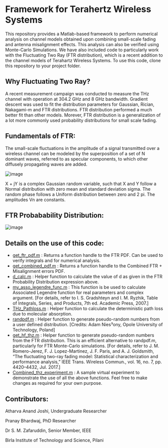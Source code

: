 # Framework for Terahertz Wireless Systems
This repository provides a Matlab-based framework to perform numerical analysis on channel models obtained upon combining small-scale fading and antenna misalignment effects. This analysis can also be verified using Monte-Carlo Simulations. We have also included code to particularly work with the Fluctuating Two Ray (FTR distribution), which is a recent addition to the channel models of Terahartz Wireless Systems. To use this code, clone this repository to your project folder.

## Why Fluctuating Two Ray?
A recent measurement campaign was conducted to measure the THz channel with operation at 304.2 GHz and 8 GHz bandwidth. Gradient descent was used to fit the distribution parameters for Gaussian, Rician, Nakagami-m and FTR distributions. FTR distribution performed a much better fit than other models. Morever, FTR distribution is a generalization of a lot more commonly used probability distributions for small scale fading.

## Fundamentals of FTR:
The small-scale fluctuations in the amplitude of a signal transmitted over a wireless channel can be modeled by the superposition of a set of N dominant waves, referred to as specular components, to which other diffusely propagating waves are added.

![image](https://user-images.githubusercontent.com/65544914/117104407-b26cac00-ad99-11eb-94af-76c602f3af47.png)

X + jY is a complex Gaussian random variable, such that X and Y follow a Normal distribution with zero mean and standard deviation sigma. The random phase follows a Uniform distribution between zero and 2 pi. The amplitudes Vn are constants.

## FTR Probabability Distribution:

![image](https://user-images.githubusercontent.com/65544914/117105154-1348b400-ad9b-11eb-9bb4-012dc871accf.png)

## Details on the use of this code:

- [get_ftr_pdf.m](get_ftr_pdf.m) : Returns a function handle to the FTR PDF. Can be used to verify integrals and for numerical analysis.
- [get_combined_pdf.m](get_combined_pdf.m) :  Returns a function handle to the Combined FTR + Misalignment errors PDF.
- [d_calc.m](d_calc.m) : Helper function to calculate the value of d as given in the FTR Probability Distribution expression above.
- [my_asso_legendre_func.m](my_asso_legendre_func.m) : This function is be used to calculate Associated Legendre function for real parameters and complex argument. \[For details, refer to I. S. Gradshteyn and I. M. Ryzhik, Table of Integrals, Series, and Products, 7th ed. Academic Press, 2007.\]   
- [THz_Pathloss.m](THz_Pathloss.m) : Helper function to calculate the deterministic path loss due to molecular absorption.
- [randpdf.m](randpdf.m) : Helper function to generate pseudo-random numbers from a user defined distribution. \[Credits: Adam Nies³ony, Opole University of Technology, Poland\]
- [get_hf_thz.m](get_hf_thz.m) : Helper function to generate pseudo-random numbers from the FTR distribution. This is an efficient alternative to randpdf.m, particularly for FTR Monte-Carlo simulations. \[For details, refer to J. M. Romero-Jerez, F. J. Lopez-Martinez, J. F. Paris, and A. J. Goldsmith, “The fluctuating two-ray fading model: Statistical
characterization and performance analysis,” IEEE Trans. Wireless Commun., vol. 16, no. 7, pp. 4420–4432, Jul. 2017.\]
- [Combined_thz_experiment.m](Combined_thz_experiment.m) : A sample virtual experiment to demonstrate the use of all the above functions. Feel free to make changes as required for your own purpose.  

## Contributors:

Atharva Anand Joshi, Undergraduate Researcher 

Pranay Bhardwaj, PhD Researcher

Dr S. M. Zafaruddin, Senior Member, IEEE

Birla Institute of Technology and Science, Pilani


